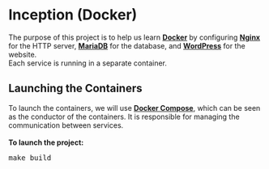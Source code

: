 <h1>Inception (Docker)</h1>
The purpose of this project is to help us learn <b><a href="https://www.docker.com/">Docker</a></b> by configuring <b><a href="https://www.nginx.com/">Nginx</a></b> for the HTTP server, <b><a href="https://mariadb.org/">MariaDB</a></b> for the database, and <b><a href="https://wordpress.com/">WordPress</a></b> for the website.<br>
Each service is running in a separate container.
<h2>Launching the Containers</h2>
To launch the containers, we will use <b><a href="https://docs.docker.com/compose">Docker Compose</a></b>, which can be seen as the conductor of the containers. It is responsible for managing the communication between services.<br><br>
<b>To launch the project:</b>
<pre>make build</pre>
